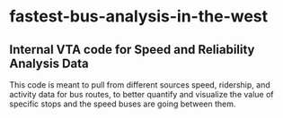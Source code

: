 # fastest-bus-analysis-in-the-west

## Internal VTA code for Speed and Reliability Analysis Data

This code is meant to pull from different sources speed, ridership, and activity data for bus routes, to better quantify and visualize the value of specific stops and the speed buses are going between them.
